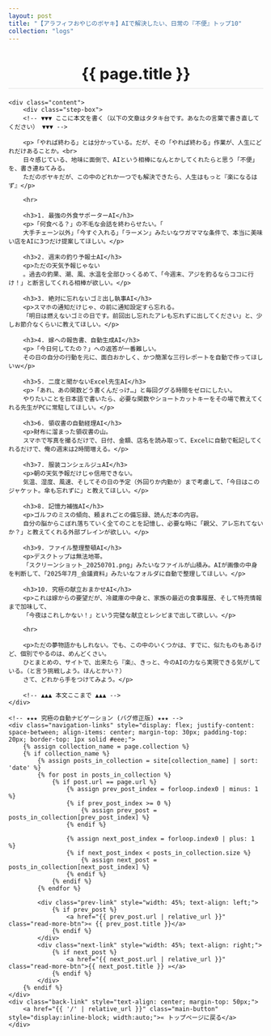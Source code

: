```yaml
---
layout: post
title: "【アラフィフおやじのボヤキ】AIで解決したい、日常の『不便』トップ10"
collection: "logs"
---
```


<div class="container blog-post">
    <header style="text-align:center; margin-bottom: 20px;">
        <h1 style="font-size: 2.2em; border-bottom: 2px solid #eee; padding-bottom:10px; margin-bottom: 5px;">{{ page.title }}</h1>
    </header>

    <div class="content">
        <div class="step-box">
        <!-- ▼▼▼ ここに本文を書く（以下の文章はタタキ台です。あなたの言葉で書き直してください） ▼▼▼ -->

        <p>「やれば終わる」とは分かっている。だが、その「やれば終わる」作業が、人生にどれだけあることか。<br>
        日々感じている、地味に面倒で、AIという相棒になんとかしてくれたらと思う「不便」を、書き連ねてみる。
        ただのボヤキだが、この中のどれか一つでも解決できたら、人生はもっと『楽になるはず』</p>

        <hr>

        <h3>1. 最強の外食サポーターAI</h3>
        <p>「何食べる？」の不毛な会話を終わらせたい。「
        大手チェーン以外」「今すぐ入れる」「ラーメン」みたいなワガママな条件で、本当に美味い店をAIに3つだけ提案してほしい。</p>

        <h3>2. 週末の釣り予報士AI</h3>
        <p>ただの天気予報じゃない
        。過去の釣果、潮、風、水温を全部ひっくるめて、「今週末、アジを釣るならココに行け！」と断言してくれる相棒が欲しい。</p>
        
        <h3>3. 絶対に忘れないゴミ出し執事AI</h3>
        <p>スマホの通知だけじゃ、の前に通知設定すら忘れる。
        「明日は燃えないゴミの日です。前回出し忘れたアレも忘れずに出してください」と、少しお節介なくらいに教えてほしい。</p>

        <h3>4. 嫁への報告書、自動生成AI</h3>
        <p>「今日何してたの？」への返答が一番難しい。
        その日の自分の行動を元に、面白おかしく、かつ簡潔な三行レポートを自動で作ってほしいｗ</p>

        <h3>5. 二度と聞かないExcel先生AI</h3>
        <p>「あれ、あの関数どう書くんだっけ…」と毎回ググる時間をゼロにしたい。
        やりたいことを日本語で書いたら、必要な関数やショートカットキーをその場で教えてくれる先生がPCに常駐してほしい。</p>

        <h3>6. 領収書の自動経理AI</h3>
        <p>財布に溜まった領収書の山。
        スマホで写真を撮るだけで、日付、金額、店名を読み取って、Excelに自動で転記してくれるだけで、俺の週末は2時間増える。</p>
        
        <h3>7. 服装コンシェルジュAI</h3>
        <p>朝の天気予報だけじゃ信用できない。
        気温、湿度、風速、そしてその日の予定（外回りか内勤か）まで考慮して、「今日はこのジャケット。傘も忘れずに」と教えてほしい。</p>

        <h3>8. 記憶力補強AI</h3>
        <p>ゴルフのミスの傾向、頼まれごとの備忘録、読んだ本の内容。
        自分の脳からこぼれ落ちていく全てのことを記憶し、必要な時に「親父、アレ忘れてないか？」と教えてくれる外部ブレインが欲しい。</p>

        <h3>9. ファイル整理整頓AI</h3>
        <p>デスクトップは無法地帯。
        「スクリーンショット_20250701.png」みたいなファイルが山積み。AIが画像の中身を判断して、「2025年7月_会議資料」みたいなフォルダに自動で整理してほしい。</p>

        <h3>10. 究極の献立おまかせAI</h3>
        <p>これは嫁からの要望だが、冷蔵庫の中身と、家族の最近の食事履歴、そして特売情報まで加味して、
        「今夜はこれしかない！」という完璧な献立とレシピまで出して欲しい。</p>

        <hr>

        <p>ただの夢物語かもしれない。でも、この中のいくつかは、すでに、似たものもあるけど、個別でやるのは、めんどくさい。
        ひとまとめの、サイトで、出来たら『楽』、きっと、今のAIの力なら実現できる気がしている。（と言う挑戦しよう。ほんとかい？）
        さて、どれから手をつけてみよう。</p>
        
        <!-- ▲▲▲ 本文ここまで ▲▲▲ -->
    </div>
    
    <!-- ★★★ 究極の自動ナビゲーション (バグ修正版) ★★★ -->
    <div class="navigation-links" style="display: flex; justify-content: space-between; align-items: center; margin-top: 30px; padding-top: 20px; border-top: 1px solid #eee;">
        {% assign collection_name = page.collection %}
        {% if collection_name %}
            {% assign posts_in_collection = site[collection_name] | sort: 'date' %}
            {% for post in posts_in_collection %}
                {% if post.url == page.url %}
                    {% assign prev_post_index = forloop.index0 | minus: 1 %}
                    {% if prev_post_index >= 0 %}
                        {% assign prev_post = posts_in_collection[prev_post_index] %}
                    {% endif %}

                    {% assign next_post_index = forloop.index0 | plus: 1 %}
                    {% if next_post_index < posts_in_collection.size %}
                        {% assign next_post = posts_in_collection[next_post_index] %}
                    {% endif %}
                {% endif %}
            {% endfor %}
            
            <div class="prev-link" style="width: 45%; text-align: left;">
                {% if prev_post %}
                    <a href="{{ prev_post.url | relative_url }}" class="read-more-btn">« {{ prev_post.title }}</a>
                {% endif %}
            </div>
            <div class="next-link" style="width: 45%; text-align: right;">
                {% if next_post %}
                    <a href="{{ next_post.url | relative_url }}" class="read-more-btn">{{ next_post.title }} »</a>
                {% endif %}
            </div>
        {% endif %}
    </div>
    <div class="back-link" style="text-align: center; margin-top: 50px;">
        <a href="{{ '/' | relative_url }}" class="main-button" style="display:inline-block; width:auto;">« トップページに戻る</a>
    </div>
</div>